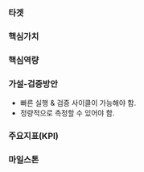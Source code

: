 ### 타겟

### 핵심가치

### 핵심역량

### 가설-검증방안
- 빠른 실행 & 검증 사이클이 가능해야 함.
- 정량적으로 측정할 수 있어야 함.

### 주요지표(KPI)

### 마일스톤

